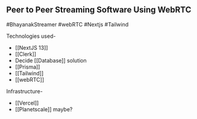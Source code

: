 ## Peer to Peer Streaming Software Using WebRTC

#BhayanakStreamer #webRTC #Nextjs #Tailwind 

Technologies used-
- [[NextJS 13]]
- [[Clerk]]
- Decide [[Database]] solution
- [[Prisma]]
- [[Tailwind]]
- [[webRTC]]

Infrastructure-
- [[Vercel]]
- [[Planetscale]] maybe?